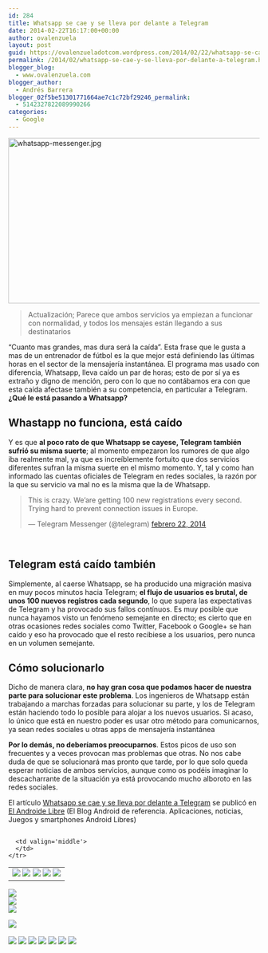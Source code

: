 ```yaml
---
id: 284
title: Whatsapp se cae y se lleva por delante a Telegram
date: 2014-02-22T16:17:00+00:00
author: ovalenzuela
layout: post
guid: https://ovalenzueladotcom.wordpress.com/2014/02/22/whatsapp-se-cae-y-se-lleva-por-delante-a-telegram
permalink: /2014/02/whatsapp-se-cae-y-se-lleva-por-delante-a-telegram.html
blogger_blog:
  - www.ovalenzuela.com
blogger_author:
  - Andrés Barrera
blogger_02f5be51301771664ae7c1c72bf29246_permalink:
  - 5142327822089990266
categories:
  - Google
---
```

<a href="http://www.elandroidelibre.com/2013/11/las-principales-aplicaciones-de-mensajera-y-sus-complementos-i-whatsapp-line-y-blackberry-messenger.html/whatsapp-messenger-jpg" rel="attachment wp-att-119813"><img class="aligncenter size-large wp-image-119813" alt="whatsapp-messenger.jpg" src="http://www.elandroidelibre.com/wp-content/uploads/2013/11/whatsapp-messenger-680x332.jpg" width="680" height="332" /></a>

> Actualización; Parece que ambos servicios ya empiezan a funcionar con normalidad, y todos los mensajes están llegando a sus destinatarios

“Cuanto mas grandes, mas dura será la caída”. Esta frase que le gusta a mas de un entrenador de fútbol es la que mejor está definiendo las últimas horas en el sector de la mensajería instantánea. El programa mas usado con diferencia, Whatsapp, lleva caído un par de horas; esto de por sí ya es extraño y digno de mención, pero con lo que no contábamos era con que esta caída afectase también a su competencia, en particular a Telegram. **¿Qué le está pasando a Whatsapp?**

## Whastapp no funciona, está caído

Y es que **al poco rato de que Whatsapp se cayese, Telegram también sufrió su misma suerte**; al momento empezaron los rumores de que algo iba realmente mal, ya que es increíblemente fortuito que dos servicios diferentes sufran la misma suerte en el mismo momento. Y, tal y como han informado las cuentas oficiales de Telegram en redes sociales, la razón por la que su servicio va mal no es la misma que la de Whatsapp.

<blockquote lang="es">
  <p>
    This is crazy. We’are getting 100 new registrations every second. Trying hard to prevent connection issues in Europe.
  </p>
  
  <p>
    — Telegram Messenger (@telegram) <a href="https://twitter.com/telegram/statuses/437313902058426368">febrero 22, 2014</a>
  </p>
</blockquote>

 

## Telegram está caído también

Simplemente, al caerse Whatsapp, se ha producido una migración masiva en muy pocos minutos hacia Telegram; **el flujo de usuarios es brutal, de unos 100 nuevos registros cada segundo**, lo que supera las expectativas de Telegram y ha provocado sus fallos contínuos. Es muy posible que nunca hayamos visto un fenómeno semejante en directo; es cierto que en otras ocasiones redes sociales como Twitter, Facebook o Google+ se han caído y eso ha provocado que el resto recibiese a los usuarios, pero nunca en un volumen semejante.

## Cómo solucionarlo

Dicho de manera clara, **no hay gran cosa que podamos hacer de nuestra parte para solucionar este problema**. Los ingenieros de Whatsapp están trabajando a marchas forzadas para solucionar su parte, y los de Telegram están haciendo todo lo posible para alojar a los nuevos usuarios. Si acaso, lo único que está en nuestro poder es usar otro método para comunicarnos, ya sean redes sociales u otras apps de mensajería instantánea

**Por lo demás, no deberíamos preocuparnos**. Estos picos de uso son frecuentes y a veces provocan mas problemas que otras. No nos cabe duda de que se solucionará mas pronto que tarde, por lo que solo queda esperar noticias de ambos servicios, aunque como os podéis imaginar lo descacharrante de la situación ya está provocando mucho alboroto en las redes sociales.

El artículo [Whatsapp se cae y se lleva por delante a Telegram](http://www.elandroidelibre.com/2014/02/whatsapp-se-cae-y-se-lleva-por-delante-a-telegram.html) se publicó en [El Androide Libre](http://www.elandroidelibre.com) (El Blog Android de referencia. Aplicaciones, noticias, Juegos y smartphones Android Libres)


<img width="1" height="1" src="http://rss.feedsportal.com/c/34005/f/617036/s/376aca3f/sc/28/mf.gif" border="0" /> 

<div>
  <table border='0'>
    <tr>
      <td valign='middle'>
        <a href="http://share.feedsportal.com/share/twitter/?u=http%3A%2F%2Fwww.elandroidelibre.com%2F2014%2F02%2Fwhatsapp-se-cae-y-se-lleva-por-delante-a-telegram.html&t=Whatsapp+se+cae+y+se+lleva+por+delante+a+Telegram" target="_blank"><img src="http://res3.feedsportal.com/social/twitter.png" border="0" /></a> <a href="http://share.feedsportal.com/share/facebook/?u=http%3A%2F%2Fwww.elandroidelibre.com%2F2014%2F02%2Fwhatsapp-se-cae-y-se-lleva-por-delante-a-telegram.html&t=Whatsapp+se+cae+y+se+lleva+por+delante+a+Telegram" target="_blank"><img src="http://res3.feedsportal.com/social/facebook.png" border="0" /></a> <a href="http://share.feedsportal.com/share/linkedin/?u=http%3A%2F%2Fwww.elandroidelibre.com%2F2014%2F02%2Fwhatsapp-se-cae-y-se-lleva-por-delante-a-telegram.html&t=Whatsapp+se+cae+y+se+lleva+por+delante+a+Telegram" target="_blank"><img src="http://res3.feedsportal.com/social/linkedin.png" border="0" /></a> <a href="http://share.feedsportal.com/share/gplus/?u=http%3A%2F%2Fwww.elandroidelibre.com%2F2014%2F02%2Fwhatsapp-se-cae-y-se-lleva-por-delante-a-telegram.html&t=Whatsapp+se+cae+y+se+lleva+por+delante+a+Telegram" target="_blank"><img src="http://res3.feedsportal.com/social/googleplus.png" border="0" /></a> <a href="http://share.feedsportal.com/share/email/?u=http%3A%2F%2Fwww.elandroidelibre.com%2F2014%2F02%2Fwhatsapp-se-cae-y-se-lleva-por-delante-a-telegram.html&t=Whatsapp+se+cae+y+se+lleva+por+delante+a+Telegram" target="_blank"><img src="http://res3.feedsportal.com/social/email.png" border="0" /></a>
      </td>
      
      <td valign='middle'>
      </td>
    </tr>
  </table>
</div>

[<img src="http://da.feedsportal.com/r/186530840144/u/49/f/617036/c/34005/s/376aca3f/sc/28/rc/1/rc.img" border="0" />](http://da.feedsportal.com/r/186530840144/u/49/f/617036/c/34005/s/376aca3f/sc/28/rc/1/rc.htm)  
[<img src="http://da.feedsportal.com/r/186530840144/u/49/f/617036/c/34005/s/376aca3f/sc/28/rc/2/rc.img" border="0" />](http://da.feedsportal.com/r/186530840144/u/49/f/617036/c/34005/s/376aca3f/sc/28/rc/2/rc.htm)  
[<img src="http://da.feedsportal.com/r/186530840144/u/49/f/617036/c/34005/s/376aca3f/sc/28/rc/3/rc.img" border="0" />](http://da.feedsportal.com/r/186530840144/u/49/f/617036/c/34005/s/376aca3f/sc/28/rc/3/rc.htm)

[<img src="http://da.feedsportal.com/r/186530840144/u/49/f/617036/c/34005/s/376aca3f/a2.img" border="0" />](http://da.feedsportal.com/r/186530840144/u/49/f/617036/c/34005/s/376aca3f/a2.htm)
<img width="1" height="1" src="http://pi.feedsportal.com/r/186530840144/u/49/f/617036/c/34005/s/376aca3f/a2t.img" border="0" /> 

<div>
  <a href="http://feeds.feedburner.com/~ff/elandroidelibre?a=0a_mlC-qTFg:nnwOg0sTGEg:ecdYMiMMAMM"><img src="http://feeds.feedburner.com/~ff/elandroidelibre?d=ecdYMiMMAMM" border="0" /></a> <a href="http://feeds.feedburner.com/~ff/elandroidelibre?a=0a_mlC-qTFg:nnwOg0sTGEg:V_sGLiPBpWU"><img src="http://feeds.feedburner.com/~ff/elandroidelibre?i=0a_mlC-qTFg:nnwOg0sTGEg:V_sGLiPBpWU" border="0" /></a> <a href="http://feeds.feedburner.com/~ff/elandroidelibre?a=0a_mlC-qTFg:nnwOg0sTGEg:7Q72WNTAKBA"><img src="http://feeds.feedburner.com/~ff/elandroidelibre?d=7Q72WNTAKBA" border="0" /></a> <a href="http://feeds.feedburner.com/~ff/elandroidelibre?a=0a_mlC-qTFg:nnwOg0sTGEg:dnMXMwOfBR0"><img src="http://feeds.feedburner.com/~ff/elandroidelibre?d=dnMXMwOfBR0" border="0" /></a> <a href="http://feeds.feedburner.com/~ff/elandroidelibre?a=0a_mlC-qTFg:nnwOg0sTGEg:yIl2AUoC8zA"><img src="http://feeds.feedburner.com/~ff/elandroidelibre?d=yIl2AUoC8zA" border="0" /></a> <a href="http://feeds.feedburner.com/~ff/elandroidelibre?a=0a_mlC-qTFg:nnwOg0sTGEg:qj6IDK7rITs"><img src="http://feeds.feedburner.com/~ff/elandroidelibre?d=qj6IDK7rITs" border="0" /></a> <a href="http://feeds.feedburner.com/~ff/elandroidelibre?a=0a_mlC-qTFg:nnwOg0sTGEg:I9og5sOYxJI"><img src="http://feeds.feedburner.com/~ff/elandroidelibre?d=I9og5sOYxJI" border="0" /></a>
</div>

<img src="http://feeds.feedburner.com/~r/elandroidelibre/~4/0a_mlC-qTFg" height="1" width="1" />